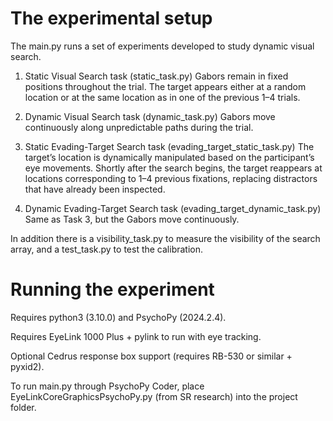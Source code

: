 # The experimental setup

The main.py runs a set of experiments developed to study dynamic visual search. 

1. Static Visual Search task (static_task.py)
Gabors remain in fixed positions throughout the trial.
The target appears either at a random location or at the same location as in one of the previous 1–4 trials.

2. Dynamic Visual Search task (dynamic_task.py)
Gabors move continuously along unpredictable paths during the trial.

3. Static Evading-Target Search task (evading_target_static_task.py)
The target’s location is dynamically manipulated based on the participant’s eye movements.
Shortly after the search begins, the target reappears at locations corresponding to 1–4 previous fixations, replacing distractors that have already been inspected.

4. Dynamic Evading-Target Search task (evading_target_dynamic_task.py)
Same as Task 3, but the Gabors move continuously.

In addition there is a visibility_task.py to measure the visibility of the search array, and a test_task.py to test the calibration.


# Running the experiment

Requires python3 (3.10.0) and PsychoPy (2024.2.4).

Requires EyeLink 1000 Plus + pylink to run with eye tracking. 

Optional Cedrus response box support (requires RB-530 or similar + pyxid2). 

To run main.py through PsychoPy Coder, place EyeLinkCoreGraphicsPsychoPy.py (from SR research) into the project folder. 



